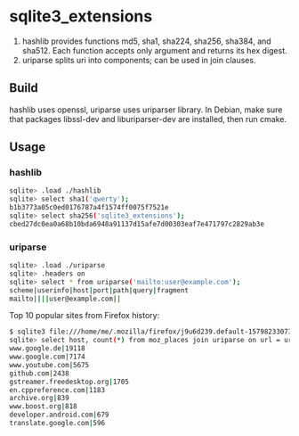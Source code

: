 # sqlite3_extensions

 1. hashlib provides functions md5, sha1, sha224, sha256, sha384, and sha512. Each function accepts only argument
    and returns its hex digest.
 2. uriparse splits uri into components; can be used in join clauses.


## Build

hashlib uses openssl, uriparse uses uriparser library. In Debian, make sure that packages libssl-dev and
liburiparser-dev are installed, then run cmake.


## Usage

### hashlib

```sh
sqlite> .load ./hashlib
sqlite> select sha1('qwerty');
b1b3773a05c0ed0176787a4f1574ff0075f7521e
sqlite> select sha256('sqlite3_extensions');
cbed27dc0ea0a68b10bda6948a91137d15afe7d00303eaf7e471797c2829ab3e
```

### uriparse

```sh
sqlite> .load ./uriparse
sqlite> .headers on
sqlite> select * from uriparse('mailto:user@example.com');
scheme|userinfo|host|port|path|query|fragment
mailto||||user@example.com||
```

Top 10 popular sites from Firefox history:
```sh
$ sqlite3 file:///home/me/.mozilla/firefox/j9u6d239.default-1579823307375/places.sqlite?immutable=true
sqlite> select host, count(*) from moz_places join uriparse on url = uri group by host order by count(*) desc limit 10;
www.google.de|19118
www.google.com|7174
www.youtube.com|5675
github.com|2438
gstreamer.freedesktop.org|1705
en.cppreference.com|1183
archive.org|839
www.boost.org|818
developer.android.com|679
translate.google.com|596
```
